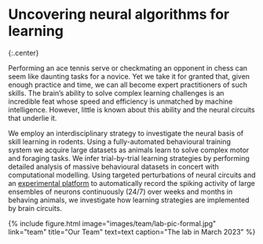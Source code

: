 ---
---

# Uncovering neural algorithms for learning
{:.center}

Performing an ace tennis serve or checkmating an opponent in chess can seem like daunting tasks for a novice. Yet we take it for granted that, given enough practice and time, we can all become expert practitioners of such skills. The brain’s ability to solve complex learning challenges is an incredible feat whose speed and efficiency is unmatched by machine intelligence. However, little is known about this ability and the neural circuits that underlie it. 

We employ an interdisciplinary strategy to investigate the neural basis of skill learning in rodents. Using a fully-automated behavioural training system we acquire large datasets as animals learn to solve complex motor and foraging tasks. We infer trial-by-trial learning strategies by performing detailed analysis of massive behavioural datasets in concert with computational modelling. Using targeted perturbations of neural circuits and an [experimental platform](https://elifesciences.org/articles/27702) to automatically record the spiking activity of large ensembles of neurons continuously (24/7) over weeks and months in behaving animals, we investigate how learning strategies are implemented by brain circuits.


{%
  include figure.html
  image="images/team/lab-pic-formal.jpg"
  link="team"
  title="Our Team"
  text=text
  caption="The lab in March 2023"
%}
